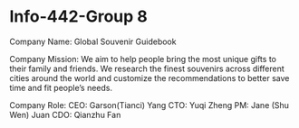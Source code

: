 # Info-442-Group 8

Company Name:
Global Souvenir Guidebook

Company Mission: 
We aim to help people bring the most unique gifts to their family and friends. We research the finest souvenirs across different cities around the world and customize the recommendations to better save time and fit people’s needs.    

Company Role:
CEO: Garson(Tianci) Yang
CTO: Yuqi Zheng
PM: Jane (Shu Wen) Juan
CDO: Qianzhu Fan




